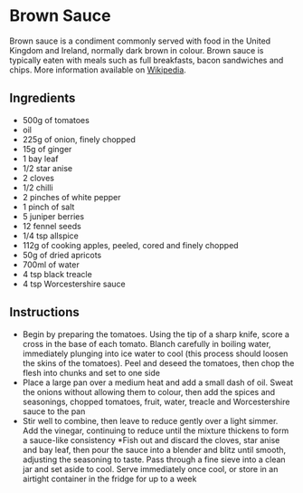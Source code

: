 # Brown Sauce
Brown sauce is a condiment commonly served with food in the United Kingdom and Ireland, normally dark brown in colour. Brown sauce is typically eaten with meals such as full breakfasts, bacon sandwiches and chips. More information available on [Wikipedia](https://en.wikipedia.org/wiki/Brown_sauce).

## Ingredients
* 500g of tomatoes
* oil
* 225g of onion, finely chopped
* 15g of ginger
* 1 bay leaf
* 1/2 star anise
* 2 cloves
* 1/2 chilli
* 2 pinches of white pepper
* 1 pinch of salt
* 5 juniper berries
* 12 fennel seeds
* 1/4 tsp allspice
* 112g of cooking apples, peeled, cored and finely chopped
* 50g of dried apricots
* 700ml of water
* 4 tsp black treacle
* 4 tsp Worcestershire sauce

## Instructions
* Begin by preparing the tomatoes. Using the tip of a sharp knife, score a cross in the base of each tomato. Blanch carefully in boiling water, immediately plunging into ice water to cool (this process should loosen the skins of the tomatoes). Peel and deseed the tomatoes, then chop the flesh into chunks and set to one side
* Place a large pan over a medium heat and add a small dash of oil. Sweat the onions without allowing them to colour, then add the spices and seasonings, chopped tomatoes, fruit, water, treacle and Worcestershire sauce to the pan
* Stir well to combine, then leave to reduce gently over a light simmer. Add the vinegar, continuing to reduce until the mixture thickens to form a sauce-like consistency
*Fish out and discard the cloves, star anise and bay leaf, then pour the sauce into a blender and blitz until smooth, adjusting the seasoning to taste. Pass through a fine sieve into a clean jar and set aside to cool. Serve immediately once cool, or store in an airtight container in the fridge for up to a week